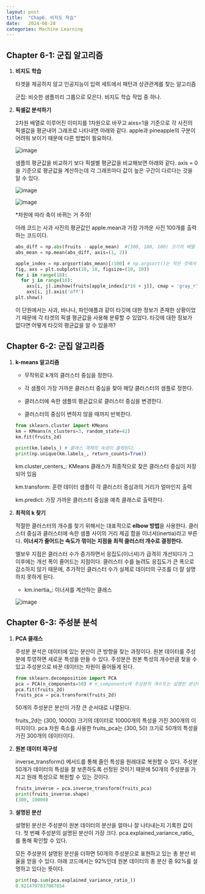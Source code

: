 ```yaml
---
layout: post
title:  "Chap6. 비지도 학습"
date:   2024-08-28
categories: Machine Learning
---
```


## Chapter 6-1: 군집 알고리즘

1. **비지도 학습**

   타겟을 제공하지 않고 인공지능이 입력 세트에서 패턴과 상관관계를 찾는 알고리즘

   군집: 비슷한 샘플끼리 그룹으로 모은다. 비지도 학습 작업 중 하나. 

2. **픽셀값 분석하기**

   2차원 배열로 이루어진 이미지를 1차원으로 바꾸고 aixs=1을 기준으로 각 사진의 픽셀값을 평균내어 그래프로 나타내면 아래와 같다. apple과 pineapple의 구분이 어려워 보이기 때문에 다른 방법이 필요하다.

   ![image](https://github.com/user-attachments/assets/8b9b3b04-dfcb-4463-9fef-7807469fd7bd)

   샘플의 평균값을 비교하기 보다 픽셀별 평균값을 비교해보면 아래와 같다. axis = 0을 기준으로 평균값을 계산하는데 각 그래프마다 값이 높은 구간이 다르다는 것을 알 수 있다.

   ![image](https://github.com/user-attachments/assets/351cd12e-00c2-455a-b50e-a813e917cfa4)

   ![image](https://github.com/user-attachments/assets/8c0fd99a-e1fa-49ab-b566-e64de90bc28f)

   *차원에 따라 축이 바뀌는 거 주의!

   아래 코드는 사과 사진의 평균값인 apple.mean과 가장 가까운 사진 100개를 출력하는 코드이다. 

    ```python
    abs_diff = np.abs(fruits - apple_mean)  #(300, 100, 100) 크기의 배열
    abs_mean = np.mean(abs_diff, axis=(1, 2))
    
    apple_index = np.argsort(abs_mean)[:100] # np.argsort()는 작은 것에서 큰 순서대로 나열한 abs_mean배열의 인덱스를 반환한다. 
    fig, axs = plt.subplots(10, 10, figsize=(10, 10))
    for i in range(10):
      for j in range(10):
        axs[i, j].imshow(fruits[apple_index[i*10 + j]], cmap = 'gray_r')
        axs[i, j].axis('off')
    plt.show()
    ```

   이 단원에서는 사과, 바나나, 파인애플과 같이 타깃에 대한 정보가 존재한 상황이었기 때문에 각 타겟의 픽셀 평균값을 사용해 분류할 수 있었다. 타깃에 대한 정보가 없다면 어떻게 타깃의 평균값을 알 수 있을까?

## Chapter 6-2: 군집 알고리즘

1. **k-means 알고리즘**

   * 무작위로 k개의 클러스터 중심을 정한다.
  
   * 각 샘플이 가장 가까운 클러스터 중심을 찾아 해당 클러스터의 샘플로 정한다.
  
   * 클러스터에 속한 샘플의 평균값으로 클러스터 중심을 변경한다.
  
   * 클러스터의 중심이 변하지 않을 때까지 반복한다.

    ```python
   from sklearn.cluster import KMeans
   km = KMeans(n_clusters=3, random_state=42)
   km.fit(fruits_2d)
  
   print(km.labels_) # 클래스 객체의 속성이 출력된다.
   print(np.unique(km.labels_, return_counts=True))
   ```

    km.cluster_centers_: KMeans 클래스가 최종적으로 찾은 클러스터 중심이 저장되어 있음

    km.transform: 훈련 데이터 샘플이 각 클러스터 중심과의 거리가 얼마인지 출력

    km.predict: 가장 가까운 클러스터 중심을 예측 클래스로 출력한다.

2. **최적의 k 찾기**

   적절한 클러스터의 개수를 찾기 위해서는 대표적으로 **elbow 방법**을 사용한다. 클러스터 중심과 클러스터에 속한 샘플 사이의 거리 제곱 합을 이너셔(inertia)라고 부른다. **이너셔가 줄어드는 속도가 꺾이는 지점을 최적 클러스터 개수로 결정한다.**

   엘보우 지점은 클러스터 수가 증가하면서 응집도(이너셔)가 급격히 개선되다가 그 이후에는 개선 폭이 줄어드는 지점이다. 클러스터 수를 늘려도 응집도가 큰 폭으로 감소하지 않기 때문에, 추가적인 클러스터 수가 실제로 데이터의 구조를 더 잘 설명하지 못하게 된다.

   * km.inertia_: 이너셔를 계산하는 클래스

   ![image](https://github.com/user-attachments/assets/d4c28bb9-1777-4bf7-b111-4c9f24dd3e8c)


## Chapter 6-3: 주성분 분석

1. **PCA 클래스**

   주성분 분석은 데이터에 있는 분산이 큰 방향을 찾는 과정이다. 원본 데이터를 주성분에 투영하면 새로운 특성을 만들 수 있다. 주성분은 원본 특성의 개수만큼 찾을 수 있고 주성분으로 바꾼 데이터는 차원이 줄어들게 된다.

   ```python
   from sklearn.decomposition import PCA
   pca = PCA(n_components=50) # n_components에 주성분의 개수또는 설명된 분산의 비율을 지정한다.
   pca.fit(fruits_2d)
   fruits_pca = pca.transform(fruits_2d)
   ```

   50개의 주성분은 분산이 가장 큰 순서대로 나열된다.

   fruits_2d는 (300, 10000) 크기의 데이터로 10000개의 특성을 가진 300개의 이미지이다. pca 차원 축소를 사용한 fruits_pca는 (300, 50) 크기로 50개의 특성을 가진 300개의 데이터이다.
   
2. **원본 데이터 재구성**

   inverse_transform() 메서드를 통해 줄인 특성을 원래대로 복원할 수 있다. 주성분 50개가 데이터의 특성을 잘 보존하도록 선정된 것이기 때문에 50개의 주성분을 가지고 원래 특성으로 복원할 수 있는 것이다.

   ```python
   fruits_inverse = pca.inverse_transform(fruits_pca)
   print(fruits_inverse.shape)
   (300, 10000)
   ```

3. **설명된 분산**

   설명된 분산은 주성분이 원본 데이터의 분산을 얼마나 잘 나타내는지 기록한 값이다. 첫 번째 주성분의 설명된 분산이 가장 크다. pca.explained_variance_ratio_를 통해 확인할 수 있다.

   모든 주성분의 설명된 분산을 더하면 50개의 주성분으로 표현하고 있는 총 분산 비율을 얻을 수 있다. 아래 코드에서는 92%인데 원본 데이터의 총 분산 중 92%를 설명하고 있다는 뜻이다.

   ```python
   print(np.sum(pca.explained_variance_ratio_))
   0.9214797037087654
   ```


